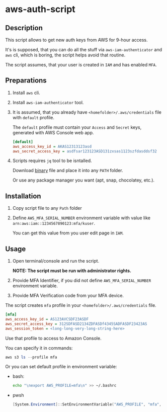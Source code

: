 # aws-auth-script

## Description

This script allows to get new auth keys from AWS for 9-hour access.

It's is supposed, that you can do all the stuff via `aws-iam-authenticator` and `aws` cli, which is boring, the script helps avoid that routine.

The script assumes, that your user is created in `IAM` and has enabled `MFA`.

## Preparations

1. Install `aws` cli.
1. Install `aws-iam-authenticator` tool.
1. It is assumed, that you already have `<homefolder>/.aws/credentials` file with `default` profile.

    The `default` profile must contain your `Access` and `Secret`  keys, generated with AWS Console web app.

    ```ini
    [default]
    aws_access_key_id = AKAS12313123asd
    aws_secret_access_key = asdfsar123123ASD131zxsas1123szfdasddsf32
    ```

1. Scripts requires `jq` tool to be isntalled.

    Download [binary](https://stedolan.github.io/jq/download/) file and place it into any `PATH` folder.

    Or use any package manager you want (apt, snap, chocolatey, etc.).

## Installation

1. Copy script file to any `Path` folder
1. Define `AWS_MFA_SERIAL_NUMBER` environment variable with value like `arn:aws:iam::1234567890123:mfa/kuser`.

    You can get this value from you user edit page in `IAM`.

## Usage

1. Open terminal/console and run the script.

    **NOTE: The script must be run with administrator rights.**
    
1. Provide MFA Identifier, if you did not define `AWS_MFA_SERIAL_NUMBER` environment variable.
1. Provide MFA Verification code from your MFA device.

The script creates `mfa` profile in your `<homefolder>/.aws/credentials` file.

```ini
[mfa]
aws_access_key_id = AS123AVCSDF23ASDF
aws_secret_access_key = 312SDFASD2134ZDFASDf4345SADFASDF23423AS
aws_session_token = <long-long-very-long-string-here>
```

Use that profile to access to Amazon Console.

You can specify it in commands:

```powershell
aws s3 ls --profile mfa
```

Or you can set default profile in environment variable:

* bash:

    ```bash
    echo "\nexport AWS_PROFILE=mfa\n" >> ~/.bashrc
    ```

* pwsh

    ```powershell
    [System.Environment]::SetEnvironmentVariable("AWS_PROFILE", "mfa", "User")
    ```
